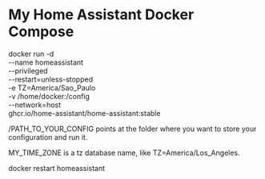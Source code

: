 # My Home Assistant Docker Compose

docker run -d \
  --name homeassistant \
  --privileged \
  --restart=unless-stopped \
  -e TZ=America/Sao_Paulo \
  -v /home/docker:/config \
  --network=host \
  ghcr.io/home-assistant/home-assistant:stable
  
  

/PATH_TO_YOUR_CONFIG points at the folder where you want to store your configuration and run it.

MY_TIME_ZONE is a tz database name, like TZ=America/Los_Angeles.

docker restart homeassistant